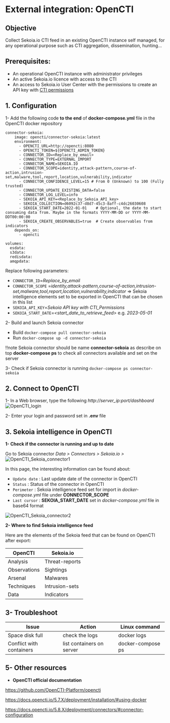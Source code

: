 # External integration: OpenCTI

## Objective

Collect Sekoia.io CTI feed in an existing OpenCTI instance self managed, for any operational purpose such as CTI aggregation, dissemination, hunting...

## Prerequisites:
- An operational OpenCTI instance with administrator privileges
- An active Sekoia.io licence with access to the CTI
- An access to Sekoia.io User Center with the permissions to create an API key with [CTI permissions](https://docs.sekoia.io/getting_started/Permissions/#cti-permissions)

## 1. Configuration

1- Add the following code **to the end** of **docker-compose.yml** file in the OpenCTI docker repository

````
connector-sekoia:
    image: opencti/connector-sekoia:latest
    environment:
      - OPENCTI_URL=http://opencti:8080
      - OPENCTI_TOKEN=${OPENCTI_ADMIN_TOKEN}
      - CONNECTOR_ID=<Replace_by_email>
      - CONNECTOR_TYPE=EXTERNAL_IMPORT
      - CONNECTOR_NAME=SEKOIA.IO
      - CONNECTOR_SCOPE=identity,attack-pattern,course-of-action,intrusion-set,malware,tool,report,location,vulnerability,indicator
      - CONNECTOR_CONFIDENCE_LEVEL=15 # From 0 (Unknown) to 100 (Fully trusted)
      - CONNECTOR_UPDATE_EXISTING_DATA=false
      - CONNECTOR_LOG_LEVEL=info
      - SEKOIA_API_KEY=<Replace_by_Sekoia_API_key>
      - SEKOIA_COLLECTION=d6092c37-d8d7-45c3-8aff-c4dc26030608
      - SEKOIA_START_DATE=2022-01-01    # Optional, the date to start consuming data from. Maybe in the formats YYYY-MM-DD or YYYY-MM-DDT00:00:00
      - SEKOIA_CREATE_OBSERVABLES=true  # Create observables from indicators
    depends_on:
      - opencti

volumes:
  esdata:
  s3data:
  redisdata:
  amqpdata:
````

Replace following parameters:

- `CONNECTOR_ID`=_Replace_by_email_
- `CONNECTOR_SCOPE` =_identity,attack-pattern,course-of-action,intrusion-set,malware,tool,report,location,vulnerability,indicator_ => Sekoia intelligence elements set to be exported in OpenCTI that can be chosen in this list
- `SEKOIA_API_KEY`=_Sekoia API key with CTI_Permissions_
- `SEKOIA_START_DATE`=_<start_date_to_retrieve_feed>_ e.g. _2023-05-01_

2- Build and launch Sekoia connector

- Build    `docker-compose pull connector-sekoia`
- Run      `docker-compose up -d connector-sekoia`

!!note
   Sekoia connector should be name **connector-sekoia** as describe on top
   **docker-compose ps**   to check all connectors available and set on the server

3- Check if Sekoia connector is running
`docker-compose ps connector-sekoia`

## 2. Connect to OpenCTI

1-  In a Web browser, type the following	_http://server_ip:port/dashboard_
![OpenCTI_login](../OpenCTI_images/opencti-login.png)

2- Enter your login and password set in **.env** file

## 3. Sekoia intelligence in OpenCTI

**1- Check if the connector is running and up to date**

Go to Sekoia connector    _Data > Connectors > Sekoia.io >_
![OpenCTI_Sekoia_connector1](../OpenCTI_images/open-cti-connectors.png)

In this page, the interesting information can be found about:

- `Update date` :  Last update date of the connector in OpenCTI
- `Status` :	   Status of the connector in OpenCTI
- `Perimeter` :    Sekoia intelligence feed set for import in _docker-compose.yml_ file under **CONNECTOR_SCOPE**
- `Last cursor` :  **SEKOIA_START_DATE** set in _docker-compose.yml_ file in base64 format

![OpenCTI_Sekoia_connector2](../OpenCTI_images/opencti-sekoia.png)
    
**2- Where to find Sekoia intelligence feed**

Here are the elements of the Sekoia feed that can be found on OpenCTI after export:

|OpenCTI|Sekoia.io|
|--|--|
|Analysis|Threat-reports|
|Observations|Sightings|
|Arsenal|Malwares|
|Techniques|Intrusion-sets|
|Data|Indicators|


## 3- Troubleshoot
|Issue|Action|Linux command|
|--|--|--|
|Space disk full|check the logs|docker logs <container-id>|
|Conflict with containers|list containers on server|docker-compose ps|

## 5- Other resources
- **OpenCTI official documentation**
  
https://github.com/OpenCTI-Platform/opencti

https://docs.opencti.io/5.7.X/deployment/installation/#using-docker

https://docs.opencti.io/5.8.X/deployment/connectors/#connector-configuration

